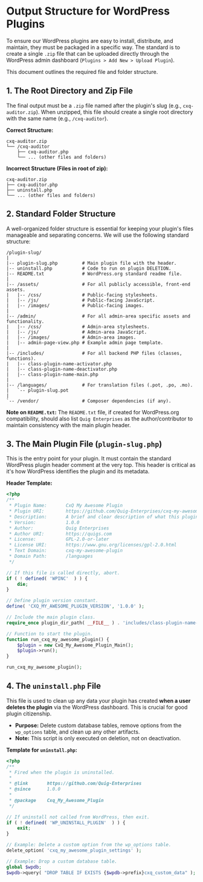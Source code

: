 # Output Structure for WordPress Plugins

To ensure our WordPress plugins are easy to install, distribute, and maintain, they must be packaged in a specific way. The standard is to create a single `.zip` file that can be uploaded directly through the WordPress admin dashboard (`Plugins > Add New > Upload Plugin`).

This document outlines the required file and folder structure.

## 1. The Root Directory and Zip File

The final output must be a `.zip` file named after the plugin's slug (e.g., `cxq-auditor.zip`). When unzipped, this file should create a single root directory with the same name (e.g., `/cxq-auditor`).

**Correct Structure:**
```
cxq-auditor.zip
└── /cxq-auditor
    ├── cxq-auditor.php
    └── ... (other files and folders)
```

**Incorrect Structure (Files in root of zip):**
```
cxq-auditor.zip
├── cxq-auditor.php
├── uninstall.php
└── ... (other files and folders)
```

## 2. Standard Folder Structure

A well-organized folder structure is essential for keeping your plugin's files manageable and separating concerns. We will use the following standard structure:

```
/plugin-slug/
|
|-- plugin-slug.php         # Main plugin file with the header.
|-- uninstall.php           # Code to run on plugin DELETION.
|-- README.txt              # WordPress.org standard readme file.
|
|-- /assets/                # For all publicly accessible, front-end assets.
|   |-- /css/               # Public-facing stylesheets.
|   |-- /js/                # Public-facing JavaScript.
|   |-- /images/            # Public-facing images.
|
|-- /admin/                 # For all admin-area specific assets and functionality.
|   |-- /css/               # Admin-area stylesheets.
|   |-- /js/                # Admin-area JavaScript.
|   |-- /images/            # Admin-area images.
|   |-- admin-page-view.php # Example admin page template.
|
|-- /includes/              # For all backend PHP files (classes, functions).
|   |-- class-plugin-name-activator.php
|   |-- class-plugin-name-deactivator.php
|   |-- class-plugin-name-main.php
|
|-- /languages/             # For translation files (.pot, .po, .mo).
|   `-- plugin-slug.pot
|
`-- /vendor/                # Composer dependencies (if any).
```
**Note on `README.txt`:** The `README.txt` file, if created for WordPress.org compatibility, should also list `Quig Enterprises` as the author/contributor to maintain consistency with the main plugin header.

## 3. The Main Plugin File (`plugin-slug.php`)

This is the entry point for your plugin. It must contain the standard WordPress plugin header comment at the very top. This header is critical as it's how WordPress identifies the plugin and its metadata.

**Header Template:**
```php
<?php
/**
 * Plugin Name:       CxQ My Awesome Plugin
 * Plugin URI:        https://github.com/Quig-Enterprises/cxq-my-awesome-plugin
 * Description:       A brief and clear description of what this plugin does.
 * Version:           1.0.0
 * Author:            Quig Enterprises
 * Author URI:        https://quigs.com
 * License:           GPL-2.0-or-later
 * License URI:       https://www.gnu.org/licenses/gpl-2.0.html
 * Text Domain:       cxq-my-awesome-plugin
 * Domain Path:       /languages
 */

// If this file is called directly, abort.
if ( ! defined( 'WPINC'  ) ) {
    die;
}

// Define plugin version constant.
define( 'CXQ_MY_AWESOME_PLUGIN_VERSION', '1.0.0' );

// Include the main plugin class.
require_once plugin_dir_path( __FILE__ ) . 'includes/class-plugin-name-main.php';

// Function to start the plugin.
function run_cxq_my_awesome_plugin() {
    $plugin = new CxQ_My_Awesome_Plugin_Main();
    $plugin->run();
}

run_cxq_my_awesome_plugin();
```

## 4. The `uninstall.php` File

This file is used to clean up any data your plugin has created **when a user deletes the plugin** via the WordPress dashboard. This is crucial for good plugin citizenship.

*   **Purpose:** Delete custom database tables, remove options from the `wp_options` table, and clean up any other artifacts.
*   **Note:** This script is only executed on deletion, not on deactivation.

**Template for `uninstall.php`:**
```php
<?php
/**
 * Fired when the plugin is uninstalled.
 *
 * @link       https://github.com/Quig-Enterprises
 * @since      1.0.0
 *
 * @package    Cxq_My_Awesome_Plugin
 */

// If uninstall not called from WordPress, then exit.
if ( ! defined( 'WP_UNINSTALL_PLUGIN'  ) ) {
    exit;
}

// Example: Delete a custom option from the wp_options table.
delete_option( 'cxq_my_awesome_plugin_settings' );

// Example: Drop a custom database table.
global $wpdb;
$wpdb->query( "DROP TABLE IF EXISTS {$wpdb->prefix}cxq_custom_data" );
```
